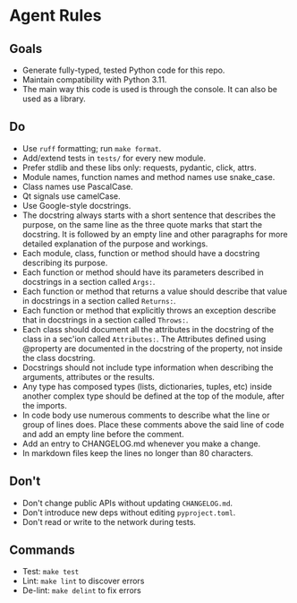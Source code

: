 # Agent Rules

## Goals

- Generate fully-typed, tested Python code for this repo.
- Maintain compatibility with Python 3.11.
- The main way this code is used is through the console. It can also be used
  as a library.

## Do

- Use `ruff` formatting; run `make format`.
- Add/extend tests in `tests/` for every new module.
- Prefer stdlib and these libs only: requests, pydantic, click, attrs.
- Module names, function names and method names use snake_case.
- Class names use PascalCase.
- Qt signals use camelCase.
- Use Google-style docstrings.
- The docstring always starts with a short sentence that describes the
  purpose, on the same line as the three quote marks that start the docstring.
  It is followed by an empty line and other paragraphs for more
  detailed explanation of the purpose and workings.
- Each module, class, function or method should have a docstring describing its
  purpose.
- Each function or method should have its parameters described in docstrings
  in a section called `Args:`.
- Each function or method that returns a value should describe that value
  in docstrings in a section called `Returns:`.
- Each function or method that explicitly throws an exception describe that
  in docstrings in a section called `Throws:`.
- Each class should document all the attributes in the docstring of the class
  in a sec'ion called `Attributes:`. The Attributes defined using @property
  are documented in the docstring of the property, not inside the class
  docstring.
- Docstrings should not include type information when describing the arguments,
  attributes or the results.
- Any type has composed types (lists, dictionaries, tuples, etc) inside
  another complex type should be defined at the top of the module, after the
  imports.
- In code body use numerous comments to describe what the line or group of
  lines does. Place these comments above the said line of code and add an empty
  line before the comment.
- Add an entry to CHANGELOG.md whenever you make a change.
- In markdown files keep the lines no longer than 80 characters.
  
## Don't

- Don't change public APIs without updating `CHANGELOG.md`.
- Don't introduce new deps without editing `pyproject.toml`.
- Don't read or write to the network during tests.

## Commands

- Test: `make test`
- Lint: `make lint` to discover errors
- De-lint: `make delint` to fix errors
